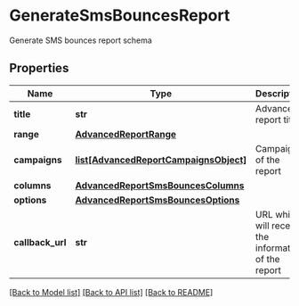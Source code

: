 # GenerateSmsBouncesReport

Generate SMS bounces report schema
## Properties
Name | Type | Description | Notes
------------ | ------------- | ------------- | -------------
**title** | **str** | Advanced report title | 
**range** | [**AdvancedReportRange**](AdvancedReportRange.md) |  | 
**campaigns** | [**list[AdvancedReportCampaignsObject]**](AdvancedReportCampaignsObject.md) | Campaigns of the report | 
**columns** | [**AdvancedReportSmsBouncesColumns**](AdvancedReportSmsBouncesColumns.md) |  | 
**options** | [**AdvancedReportSmsBouncesOptions**](AdvancedReportSmsBouncesOptions.md) |  | 
**callback_url** | **str** | URL which will receive the information of the report | [optional] 

[[Back to Model list]](../README.md#documentation-for-models) [[Back to API list]](../README.md#documentation-for-api-endpoints) [[Back to README]](../README.md)



